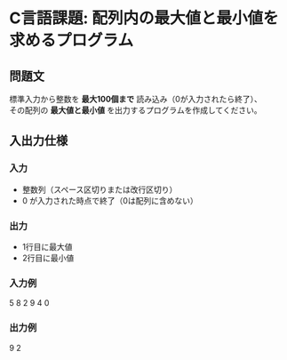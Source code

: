 # C言語課題: 配列内の最大値と最小値を求めるプログラム

## 問題文
標準入力から整数を **最大100個まで** 読み込み（0が入力されたら終了）、  
その配列の **最大値と最小値** を出力するプログラムを作成してください。

## 入出力仕様

### 入力
- 整数列（スペース区切りまたは改行区切り）
- 0 が入力された時点で終了（0は配列に含めない）

### 出力
- 1行目に最大値
- 2行目に最小値

### 入力例
5 8 2 9 4 0

### 出力例
9
2
